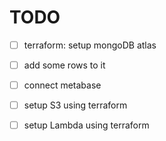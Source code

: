 # TODO

- [ ] terraform: setup mongoDB atlas
- [ ] add some rows to it
- [ ] connect metabase

- [ ] setup S3 using terraform
- [ ] setup Lambda using terraform

